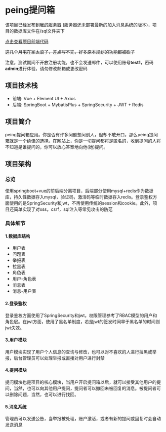 # peing提问箱

该项目已经发布到[我的服务器](http://106.14.209.11/#/) (服务器还未部署最新的加入消息系统的版本)，项目的数据库文件在/sql文件夹下

[点击查看项目前端代码](https://github.com/forestlinji/peing-qd)

~~这几个月宅在家太浪了，差点写不完，好多原本规划的功能都被砍了~~

注意，测试期间不开放注册功能，也不会发送邮件，可以使用账号**test1**，密码**admin**进行体验，请勿修改邮箱或更改密码

## 项目技术栈

- 前端: Vue + Element UI + Axios
- 后端: SpringBoot + MybatisPlus + SpringSecurity + JWT + Redis

## 项目简介

peing提问箱应用。你是否有许多问题想问别人，但却不敢开口，那么peing提问箱就是一个绝佳的选择。在网站上，你是一切提问都将是匿名的，收到提问的人将不知道是谁提问的，你可以放心答案地向他(她)提问。

## 项目架构

### 总览

使用springboot+vue的前后端分离项目，后端部分使用mysql+redis作为数据库，持久性数据存入mysql，验证码，激活码等临时数据存入redis。登录鉴权方面使用的是SpringSecurity和jwt，不再使用传统的session和cookie。此外，项目还简单实现了对xss，csrf，sql注入等常见攻击的防范

### 具体细节

#### 1.数据库结构

- 用户表
- 问题表
- 举报表
- 拉黑表
- 角色表
- 用户-角色表
- 消息表
- 消息-用户表

#### 2.登录鉴权

登录鉴权方面使用了SpringSecurity和jwt，权限管理参考了RBAC模型的用户和角色层。在jwt方面，使用了黑名单制度，若是jwt的签发时间早于黑名单的时间则jwt失效。

#### 3.用户模块

用户模块实现了用户个人信息的查询与修改，也可以对不喜欢的人进行拉黑或举报，后台管理员可以处理举报或直接对用户进行封禁

#### 4.提问模块

提问模块也是项目的核心模块，当用户开启提问箱以后，就可以接受其他用户的提问，当然，也可以向其他用户提问，提问者可以撤回未被回复的消息。被提问者可以删除问题，当然，也可以进行找回。

#### 5.消息系统

管理员可以发送公告，当举报被处理，账户激活，或者有新的提问或回复时会自动发送消息